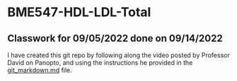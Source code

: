 # BME547-HDL-LDL-Total

## Classwork for 09/05/2022 done on 09/14/2022

I have created this git repo by following along the video posted by Professor David on Panopto, and using the instructions he provided in the [git_markdown.md](https://github.com/dward2/BME547/blob/main/Lectures/git_workflow.md) file.